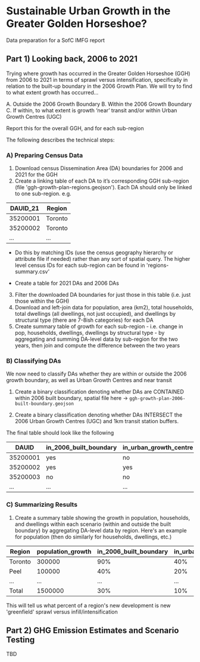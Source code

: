
# Sustainable Urban Growth in the Greater Golden Horseshoe?

Data preparation for a SofC IMFG report

## Part 1) Looking back, 2006 to 2021

Trying where growth has occurred in the Greater Golden Horseshoe (GGH) from 2006 to 2021 in terms of sprawl versus intensification, specifically in relation to the built-up boundary in the 2006 Growth Plan. We will try to find to what extent growth has occurred...
       
A. Outside the 2006 Growth Boundary
B. Within the 2006 Growth Boundary
C. If within, to what extent is growth ‘near’ transit and/or within Urban Growth Centres (UGC)

Report this for the overall GGH, and for each sub-region

The following describes the technical steps:


### A) Preparing Census Data

1. Download census Dissemination Area (DA) boundaries for 2006 and 2021 for the GGH
2. Create a linking table of each DA to it’s corresponding GGH sub-region (file 'ggh-growth-plan-regions.geojson'). Each DA should only be linked to one sub-region. e.g.

| DAUID_21 | Region  |
|----------|---------|
| 35200001 | Toronto |
| 35200002 | Toronto |
| ...      | ...     |
      
- Do this by matching IDs (use the census geography hierarchy or attribute file if needed) rather than any sort of spatial query. The higher level census IDs for each sub-region can be found in 'regions-summary.csv'

- Create a table for 2021 DAs and 2006 DAs
    
3. Filter the downloaded DA boundaries for just those in this table (i.e. just those within the GGH)
4. Download and left-join data for population, area (km2), total households, total dwellings (all dwellings, not just occupied), and dwellings by structural type (there are 7-8ish categories) for each DA
5. Create summary table of growth for each sub-region - i.e. change in pop, households, dwellings, dwellings by structural type - by aggregating and summing DA-level data by sub-region for the two years, then join and compute the difference between the two years

### B) Classifying DAs

We now need to classify DAs whether they are within or outside the 2006 growth boundary, as well as Urban Growth Centres and near transit

1. Create a binary classification denoting whether DAs are CONTAINED within 2006 built boundary, spatial file here -> `ggh-growth-plan-2006-built-boundary.geojson`

2. Create a binary classification denoting whether DAs INTERSECT the 2006 Urban Growth Centres (UGC) and 1km transit station buffers.

The final table should look like the following

| DAUID    | in_2006_built_boundary | in_urban_growth_centre | in_1km_transit_buffer |
| -------- | ---------------------- | ---------------------- | --------------------- |
| 35200001 | yes                    | no                     | yes                   |
| 35200002 | yes                    | yes                    | no                    |
| 35200003 | no                     | no                     | no                    |
| ... | ...                     | ...                     | ...                    |

### C) Summarizing Results

1. Create a summary table showing the growth in population, households, and dwellings within each scenario (within and outside the built boundary) by aggregating DA-level data by region. Here's an example for population (then do similarly for households, dwellings, etc.)

| Region  | population_growth | in_2006_built_boundary | in_urban_growth_centre | in_1km_transit_buffer |
| ------- | ----------------- | ---------------------- | ---------------------- | --------------------- |
| Toronto | 300000            | 90%                    | 40%                    | 50%                   |
| Peel    | 100000            | 40%                    | 20%                    | 25%                   |
| ...    | ...            | ...                   | ...                    | ...                   |
| Total    | 1500000            | 30%                   | 10%                    | 10%                   |

This will tell us what percent of a region's new development is new 'greenfield' sprawl versus infill/intensification


## Part 2) GHG Emission Estimates and Scenario Testing

TBD